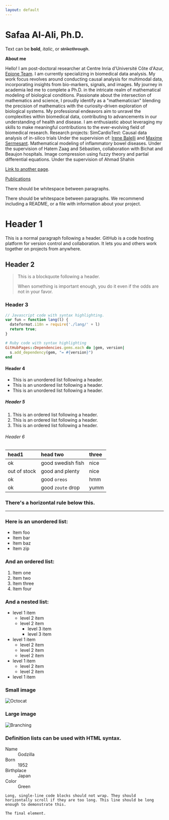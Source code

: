 ```yaml
---
layout: default
---
```


# Safaa Al-Ali, Ph.D. 
Text can be **bold**, _italic_, or ~~strikethrough~~.

 **About me**

 Hello! I am post-doctoral researcher at Centre Inria d'Université Côte d'Azur, [Epione Team](.https://team.inria.fr/epione/en/). I am currently specializing in biomedical data analysis. My work focus revolves around conducting causal analysis for multimodal data, incorporating insights from bio-markers, signals, and images. My journey in academia led me to complete a Ph.D. in the intricate realm of mathematical modeling of biological conditions. Passionate about the intersection of mathematics and science, I proudly identify as a "mathematician" blending the precision of mathematics with the curiosity-driven exploration of biological systems. My professional endeavors aim to unravel the complexities within biomedical data, contributing to advancements in our understanding of health and disease. I am enthusiastic about leveraging my skills to make meaningful contributions to the ever-evolving field of biomedical research. Research projects: SimCardioTest: Causal data analysis of in-silico trials Under the supervision of: [Irene Balelli](https://ibalelli.github.io/) and [Maxime Sermesant](https://team.inria.fr/epione/en/team/maxime-sermesant/). Mathematical modeling of inflammatory bowel diseases. Under the supervision of Hatem Zaag and Sébastien, collaboration with Bichat and Beaujon hospitals. Image compression using fuzzy theory and partial differential equations. Under the supervision of Ahmad Shahin 

[Link to another page](./another-page.html).

[Publications](./another-page.html)

There should be whitespace between paragraphs.

There should be whitespace between paragraphs. We recommend including a README, or a file with information about your project.

# Header 1

This is a normal paragraph following a header. GitHub is a code hosting platform for version control and collaboration. It lets you and others work together on projects from anywhere.

## Header 2

> This is a blockquote following a header.
>
> When something is important enough, you do it even if the odds are not in your favor.

### Header 3

```js
// Javascript code with syntax highlighting.
var fun = function lang(l) {
  dateformat.i18n = require('./lang/' + l)
  return true;
}
```

```ruby
# Ruby code with syntax highlighting
GitHubPages::Dependencies.gems.each do |gem, version|
  s.add_dependency(gem, "= #{version}")
end
```

#### Header 4

*   This is an unordered list following a header.
*   This is an unordered list following a header.
*   This is an unordered list following a header.

##### Header 5

1.  This is an ordered list following a header.
2.  This is an ordered list following a header.
3.  This is an ordered list following a header.

###### Header 6

| head1        | head two          | three |
|:-------------|:------------------|:------|
| ok           | good swedish fish | nice  |
| out of stock | good and plenty   | nice  |
| ok           | good `oreos`      | hmm   |
| ok           | good `zoute` drop | yumm  |

### There's a horizontal rule below this.

* * *

### Here is an unordered list:

*   Item foo
*   Item bar
*   Item baz
*   Item zip

### And an ordered list:

1.  Item one
1.  Item two
1.  Item three
1.  Item four

### And a nested list:

- level 1 item
  - level 2 item
  - level 2 item
    - level 3 item
    - level 3 item
- level 1 item
  - level 2 item
  - level 2 item
  - level 2 item
- level 1 item
  - level 2 item
  - level 2 item
- level 1 item

### Small image

![Octocat](https://github.githubassets.com/images/icons/emoji/octocat.png)

### Large image

![Branching](https://guides.github.com/activities/hello-world/branching.png)


### Definition lists can be used with HTML syntax.

<dl>
<dt>Name</dt>
<dd>Godzilla</dd>
<dt>Born</dt>
<dd>1952</dd>
<dt>Birthplace</dt>
<dd>Japan</dd>
<dt>Color</dt>
<dd>Green</dd>
</dl>

```
Long, single-line code blocks should not wrap. They should horizontally scroll if they are too long. This line should be long enough to demonstrate this.
```

```
The final element.
```
